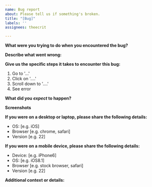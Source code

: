```yaml
---
name: Bug report
about: Please tell us if something's broken.
title: "[Bug]"
labels: ''
assignees: theecrit

---
```


**What were you trying to do when you encountered the bug?**

**Describe what went wrong:**

**Give us the specific steps it takes to encounter this bug:**
1. Go to '...'
2. Click on '....'
3. Scroll down to '....'
4. See error

**What did you *expect* to happen?**


**Screenshots**


**If you were on a desktop or laptop, please share the following details:**
 - OS: [e.g. iOS]
 - Browser [e.g. chrome, safari]
 - Version [e.g. 22]

**If you were on a mobile device, please share the following details:**
 - Device: [e.g. iPhone6]
 - OS: [e.g. iOS8.1]
 - Browser [e.g. stock browser, safari]
 - Version [e.g. 22]

**Additional context or details:**
